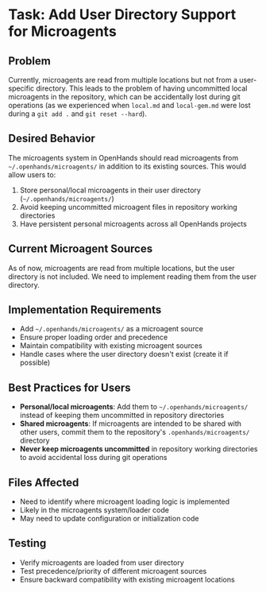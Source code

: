 # Task: Add User Directory Support for Microagents

## Problem
Currently, microagents are read from multiple locations but not from a user-specific directory. This leads to the problem of having uncommitted local microagents in the repository, which can be accidentally lost during git operations (as we experienced when `local.md` and `local-gem.md` were lost during a `git add .` and `git reset --hard`).

## Desired Behavior
The microagents system in OpenHands should read microagents from `~/.openhands/microagents/` in addition to its existing sources. This would allow users to:

1. Store personal/local microagents in their user directory (`~/.openhands/microagents/`)
2. Avoid keeping uncommitted microagent files in repository working directories
3. Have persistent personal microagents across all OpenHands projects

## Current Microagent Sources
As of now, microagents are read from multiple locations, but the user directory is not included. We need to implement reading them from the user directory.

## Implementation Requirements
- Add `~/.openhands/microagents/` as a microagent source
- Ensure proper loading order and precedence
- Maintain compatibility with existing microagent sources
- Handle cases where the user directory doesn't exist (create it if possible)

## Best Practices for Users
- **Personal/local microagents**: Add them to `~/.openhands/microagents/` instead of keeping them uncommitted in repository directories
- **Shared microagents**: If microagents are intended to be shared with other users, commit them to the repository's `.openhands/microagents/` directory
- **Never keep microagents uncommitted** in repository working directories to avoid accidental loss during git operations

## Files Affected
- Need to identify where microagent loading logic is implemented
- Likely in the microagents system/loader code
- May need to update configuration or initialization code

## Testing
- Verify microagents are loaded from user directory
- Test precedence/priority of different microagent sources
- Ensure backward compatibility with existing microagent locations
